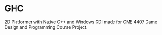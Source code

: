# GHC
2D Platformer with Native C++ and Windows GDI made for CME 4407 Game Design and Programming Course Project.
